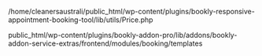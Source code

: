 /home/cleanersaustrali/public_html/wp-content/plugins/bookly-responsive-appointment-booking-tool/lib/utils/Price.php

public_html/wp-content/plugins/bookly-addon-pro/lib/addons/bookly-addon-service-extras/frontend/modules/booking/templates

